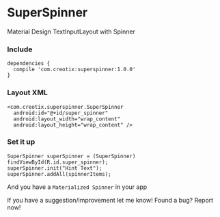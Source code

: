 # SuperSpinner
Material Design TextInputLayout with Spinner

### Include

    dependencies {
      compile 'com.creotix:superspinner:1.0.0'
    }


### Layout XML

    <com.creotix.superspinner.SuperSpinner
      android:id="@+id/super_spinner"
      android:layout_width="wrap_content"
      android:layout_height="wrap_content" />

### Set it up

    SuperSpinner superSpinner = (SuperSpinner) findViewById(R.id.super_spinner);
    superSpinner.init("Hint Text");
    superSpinner.addAll(spinnerItems);


And you have a `Materialized Spinner` in your app

If you have a suggestion/improvement let me know! Found a bug? Report now!

